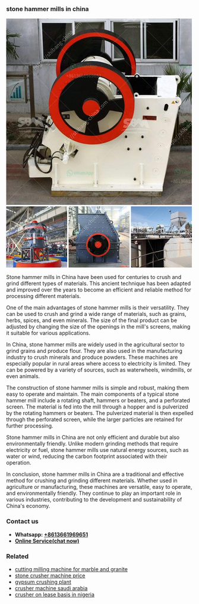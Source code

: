 <h3>stone hammer mills in china</h3><img src='1704857166.jpg' alt=''><p>Stone hammer mills in China have been used for centuries to crush and grind different types of materials. This ancient technique has been adapted and improved over the years to become an efficient and reliable method for processing different materials.</p><p>One of the main advantages of stone hammer mills is their versatility. They can be used to crush and grind a wide range of materials, such as grains, herbs, spices, and even minerals. The size of the final product can be adjusted by changing the size of the openings in the mill's screens, making it suitable for various applications.</p><p>In China, stone hammer mills are widely used in the agricultural sector to grind grains and produce flour. They are also used in the manufacturing industry to crush minerals and produce powders. These machines are especially popular in rural areas where access to electricity is limited. They can be powered by a variety of sources, such as waterwheels, windmills, or even animals.</p><p>The construction of stone hammer mills is simple and robust, making them easy to operate and maintain. The main components of a typical stone hammer mill include a rotating shaft, hammers or beaters, and a perforated screen. The material is fed into the mill through a hopper and is pulverized by the rotating hammers or beaters. The pulverized material is then expelled through the perforated screen, while the larger particles are retained for further processing.</p><p>Stone hammer mills in China are not only efficient and durable but also environmentally friendly. Unlike modern grinding methods that require electricity or fuel, stone hammer mills use natural energy sources, such as water or wind, reducing the carbon footprint associated with their operation.</p><p>In conclusion, stone hammer mills in China are a traditional and effective method for crushing and grinding different materials. Whether used in agriculture or manufacturing, these machines are versatile, easy to operate, and environmentally friendly. They continue to play an important role in various industries, contributing to the development and sustainability of China's economy.</p><h3>Contact us</h3><ul><li><strong>Whatsapp:&nbsp;<a href="https://wa.me/8613661969651">+8613661969651</a></strong></li><li><a href="https://swt.shibang-china.com/?git&amp;zhl&amp;stone hammer mills in china"><strong>Online Service(chat now)</strong></a></li></ul><h3>Related</h3><ul><li><a href='cutting milling machine for marble and granite.md'>cutting milling machine for marble and granite</a></li><li><a href='stone crusher machine price.md'>stone crusher machine price</a></li><li><a href='gypsum crushing plant.md'>gypsum crushing plant</a></li><li><a href='crusher machine saudi arabia.md'>crusher machine saudi arabia</a></li><li><a href='crusher on lease basis in nigeria.md'>crusher on lease basis in nigeria</a></li></ul>